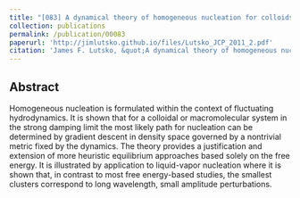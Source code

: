 ```yaml
---
title: "[083] A dynamical theory of homogeneous nucleation for colloids and macromolecules"
collection: publications
permalink: /publication/00083
paperurl: 'http://jimlutsko.github.io/files/Lutsko_JCP_2011_2.pdf'
citation: 'James F. Lutsko, &quot;A dynamical theory of homogeneous nucleation for colloids and macromolecules&quot;, <i>J. of Chemical Physics</i>, <strong>135</strong>, 161101 (2011)'
---
```

Abstract
---
Homogeneous nucleation is formulated within the context of fluctuating hydrodynamics. It is shown that for a colloidal or macromolecular system in the strong damping limit the most likely path for nucleation can be determined by gradient descent in density space governed by a nontrivial metric fixed by the dynamics. The theory provides a justification and extension of more heuristic equilibrium approaches based solely on the free energy. It is illustrated by application to liquid-vapor nucleation where it is shown that, in contrast to most free energy-based studies, the smallest clusters correspond to long wavelength, small amplitude perturbations.
